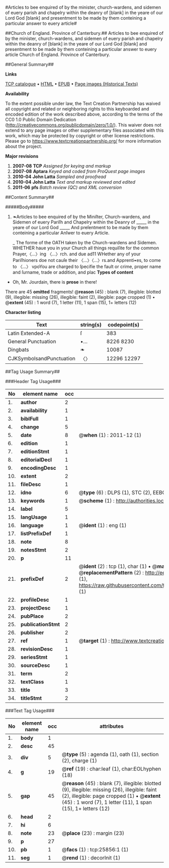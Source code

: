 #Articles to bee enquired of by the minister, church-wardens, and sidemen of euery parish and chapelry within the deanry of [blank] in the yeare of our Lord God [blank] and presentment to be made by them conteining a particular answer to euery article#

##Church of England. Province of Canterbury.##
Articles to bee enquired of by the minister, church-wardens, and sidemen of euery parish and chapelry within the deanry of [blank] in the yeare of our Lord God [blank] and presentment to be made by them conteining a particular answer to euery article
Church of England. Province of Canterbury.

##General Summary##

**Links**

[TCP catalogue](http://www.ota.ox.ac.uk/tcp/)  • 
[HTML](http://tei.it.ox.ac.uk/tcp/Texts-HTML/free/A00/A00153.html)  • 
[EPUB](http://tei.it.ox.ac.uk/tcp/Texts-EPUB/free/A00/A00153.epub) • 
[Page images (Historical Texts)](https://historicaltexts.jisc.ac.uk/eebo-22884117e)

**Availability**

To the extent possible under law, the Text Creation Partnership has waived all copyright and related or neighboring rights to this keyboarded and encoded edition of the work described above, according to the terms of the CC0 1.0 Public Domain Dedication (http://creativecommons.org/publicdomain/zero/1.0/). This waiver does not extend to any page images or other supplementary files associated with this work, which may be protected by copyright or other license restrictions. Please go to https://www.textcreationpartnership.org/ for more information about the project.

**Major revisions**

1. __2007-08__ __TCP__ *Assigned for keying and markup*
1. __2007-08__ __Aptara__ *Keyed and coded from ProQuest page images*
1. __2010-04__ __John Latta__ *Sampled and proofread*
1. __2010-04__ __John Latta__ *Text and markup reviewed and edited*
1. __2011-06__ __pfs__ *Batch review (QC) and XML conversion*

##Content Summary##

#####Body#####

1. ❧Articles to bee enquired of by the Miniſter, Church-wardens, and Sidemen of euery
Pariſh and Chapelry within the Deanry of  _____  in the yeare of our Lord God  _____  And preſentment to be
made by them conteining a particular Anſwer to euery Article.

    _ The forme of the OATH taken by the Church-wardens and Sidemen.
WHETHER haue you in your Church all things requiſite for the common Prayer,〈…〉ing 〈…〉rch. and due ad11 WHether any of your Pariſhioners doe not cauſe their 〈…〉〈…〉rs.and Apprenti•es, to come to 〈…〉 vpoYou are charged to ſpecifie the fault or crime, proper name and ſurname, trade or addition, and plac
**Types of content**

  * Oh, Mr. Jourdain, there is **prose** in there!

There are 45 **omitted** fragments! 
 @__reason__ (45) : blank (7), illegible: blotted (9), illegible: missing (26), illegible: faint (2), illegible: page cropped (1)  •  @__extent__ (45) : 1 word (7), 1 letter (11), 1 span (15), 1+ letters (12)

**Character listing**


|Text|string(s)|codepoint(s)|
|---|---|---|
|Latin Extended-A|ſ|383|
|General Punctuation|•…|8226 8230|
|Dingbats|❧|10087|
|CJKSymbolsandPunctuation|〈〉|12296 12297|

##Tag Usage Summary##

###Header Tag Usage###

|No|element name|occ|attributes|
|---|---|---|---|
|1.|__author__|2||
|2.|__availability__|1||
|3.|__biblFull__|1||
|4.|__change__|5||
|5.|__date__|8| @__when__ (1) : 2011-12 (1)|
|6.|__edition__|1||
|7.|__editionStmt__|1||
|8.|__editorialDecl__|1||
|9.|__encodingDesc__|1||
|10.|__extent__|2||
|11.|__fileDesc__|1||
|12.|__idno__|6| @__type__ (6) : DLPS (1), STC (2), EEBO-CITATION (1), OCLC (1), VID (1)|
|13.|__keywords__|1| @__scheme__ (1) : http://authorities.loc.gov/ (1)|
|14.|__label__|5||
|15.|__langUsage__|1||
|16.|__language__|1| @__ident__ (1) : eng (1)|
|17.|__listPrefixDef__|1||
|18.|__note__|8||
|19.|__notesStmt__|2||
|20.|__p__|11||
|21.|__prefixDef__|2| @__ident__ (2) : tcp (1), char (1)  •  @__matchPattern__ (2) : ([0-9\-]+):([0-9IVX]+) (1), (.+) (1)  •  @__replacementPattern__ (2) : http://eebo.chadwyck.com/downloadtiff?vid=$1&page=$2 (1), https://raw.githubusercontent.com/textcreationpartnership/Texts/master/tcpchars.xml#$1 (1)|
|22.|__profileDesc__|1||
|23.|__projectDesc__|1||
|24.|__pubPlace__|2||
|25.|__publicationStmt__|2||
|26.|__publisher__|2||
|27.|__ref__|1| @__target__ (1) : http://www.textcreationpartnership.org/docs/. (1)|
|28.|__revisionDesc__|1||
|29.|__seriesStmt__|1||
|30.|__sourceDesc__|1||
|31.|__term__|2||
|32.|__textClass__|1||
|33.|__title__|3||
|34.|__titleStmt__|2||


###Text Tag Usage###

|No|element name|occ|attributes|
|---|---|---|---|
|1.|__body__|1||
|2.|__desc__|45||
|3.|__div__|5| @__type__ (5) : agenda (1), oath (1), section (2), charge (1)|
|4.|__g__|19| @__ref__ (19) : char:leaf (1), char:EOLhyphen (18)|
|5.|__gap__|45| @__reason__ (45) : blank (7), illegible: blotted (9), illegible: missing (26), illegible: faint (2), illegible: page cropped (1)  •  @__extent__ (45) : 1 word (7), 1 letter (11), 1 span (15), 1+ letters (12)|
|6.|__head__|2||
|7.|__hi__|6||
|8.|__note__|23| @__place__ (23) : margin (23)|
|9.|__p__|27||
|10.|__pb__|1| @__facs__ (1) : tcp:25856:1 (1)|
|11.|__seg__|1| @__rend__ (1) : decorInit (1)|
